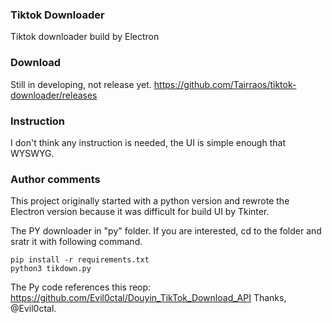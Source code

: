 ### Tiktok Downloader
Tiktok downloader build by Electron

### Download
Still in developing, not release yet.
https://github.com/Tairraos/tiktok-downloader/releases

### Instruction
I don't think any instruction is needed, the UI is simple enough that WYSWYG.

### Author comments
This project originally started with a python version and rewrote the Electron version because it was difficult for build UI by Tkinter.

The PY downloader in "py" folder. If you are interested, cd to the folder and sratr it with following command.
```
pip install -r requirements.txt
python3 tikdown.py
```

The Py code references this reop: https://github.com/Evil0ctal/Douyin_TikTok_Download_API Thanks, @Evil0ctal.
